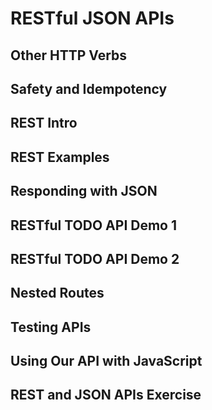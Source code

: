 # RESTful JSON APIs

## Other HTTP Verbs

## Safety and Idempotency

## REST Intro

## REST Examples

## Responding with JSON

## RESTful TODO API Demo 1

## RESTful TODO API Demo 2

## Nested Routes

## Testing APIs

## Using Our API with JavaScript

## REST and JSON APIs Exercise
